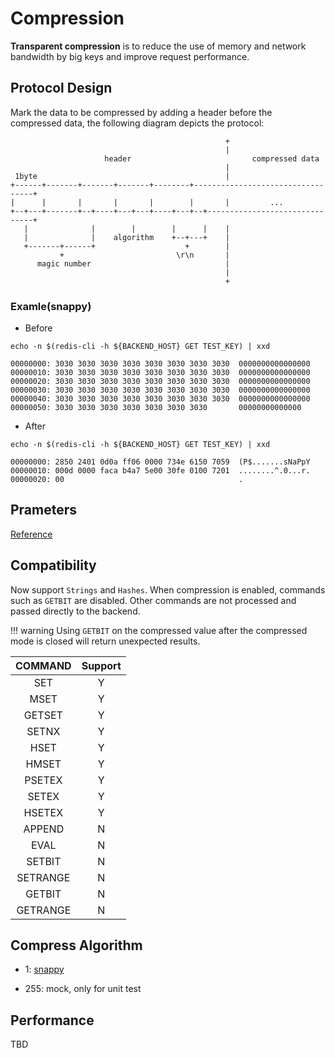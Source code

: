 # Compression

**Transparent compression** is to reduce the use of memory and
network bandwidth by big keys and improve request performance.

## Protocol Design

Mark the data to be compressed by adding a header before the
compressed data, the following diagram depicts the protocol:

```text
                                                +
                                                |
                     header                           compressed data
                                                |
 1byte                                          |
+------+-------+-------+-------+--------+----------------------------------+
|      |       |       |       |        |       |         ...
+--+---+-------+--+----+---+---+----+---+--+-------------------------------+
   |              |        |        |      |    |
   |              |    algorithm    +--+---+    |
   +-------+------+                    +        |
           +                         \r\n       |
      magic number                              |
                                                |
                                                +
```

### Examle(snappy)

- Before

`echo -n $(redis-cli -h ${BACKEND_HOST} GET TEST_KEY) | xxd`

```text
00000000: 3030 3030 3030 3030 3030 3030 3030 3030  0000000000000000
00000010: 3030 3030 3030 3030 3030 3030 3030 3030  0000000000000000
00000020: 3030 3030 3030 3030 3030 3030 3030 3030  0000000000000000
00000030: 3030 3030 3030 3030 3030 3030 3030 3030  0000000000000000
00000040: 3030 3030 3030 3030 3030 3030 3030 3030  0000000000000000
00000050: 3030 3030 3030 3030 3030 3030 3030       00000000000000
```

- After

`echo -n $(redis-cli -h ${BACKEND_HOST} GET TEST_KEY) | xxd`

```text
00000000: 2850 2401 0d0a ff06 0000 734e 6150 7059  (P$.......sNaPpY
00000010: 000d 0000 faca b4a7 5e00 30fe 0100 7201  ........^.0...r.
00000020: 00                                       .
```

## Prameters

[Reference](/proto-ref/#redisoptioncompression)

## Compatibility

Now support `Strings` and `Hashes`.
When compression is enabled, commands such as `GETBIT` are disabled.
Other commands are not processed and passed directly to the backend.

!!! warning
    Using `GETBIT` on the compressed value after the compressed mode 
    is closed will return unexpected results.

| COMMAND  | Support |
|:--------:|:-------:|
|   SET    |    Y    |
|   MSET   |    Y    |
|  GETSET  |    Y    |
|  SETNX   |    Y    |
|   HSET   |    Y    |
|  HMSET   |    Y    |
|  PSETEX  |    Y    |
|  SETEX   |    Y    |
|  HSETEX  |    Y    |
|  APPEND  |    N    |
|   EVAL   |    N    |
|  SETBIT  |    N    |
| SETRANGE |    N    |
|  GETBIT  |    N    |
| GETRANGE |    N    |

## Compress Algorithm

- 1: [snappy](http://google.github.io/snappy/)

- 255: mock, only for unit test

## Performance

TBD
